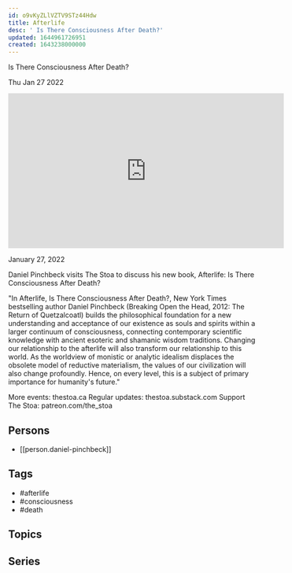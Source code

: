 ```yaml
---
id: o9vKyZLlVZTV9STz44Hdw
title: Afterlife
desc: ' Is There Consciousness After Death?'
updated: 1644961726951
created: 1643238000000
---
```



 Is There Consciousness After Death?

Thu Jan 27 2022

<iframe width="560" height="315" src="https://www.youtube.com/embed/Q7uNt-HeWwE" title="Afterlife: Is There Consciousness After Death? w/ Daniel Pinchbeck" frameborder="0" allow="accelerometer; autoplay; clipboard-write; encrypted-media; gyroscope; picture-in-picture" allowfullscreen ></iframe>

January 27, 2022

Daniel Pinchbeck visits The Stoa to discuss his new book, Afterlife: Is There Consciousness After Death?

"In Afterlife, Is There Consciousness After Death?, New York Times bestselling author Daniel Pinchbeck (Breaking Open the Head, 2012: The Return of Quetzalcoatl) builds the philosophical foundation for a new understanding and acceptance of our existence as souls and spirits within a larger continuum of consciousness, connecting contemporary scientific knowledge with ancient esoteric and shamanic wisdom traditions. Changing our relationship to the afterlife will also transform our relationship to this world. As the worldview of monistic or analytic idealism displaces the obsolete model of reductive materialism, the values of our civilization will also change profoundly. Hence, on every level, this is a subject of primary importance for humanity's future."

More events: thestoa.ca
Regular updates: thestoa.substack.com
Support The Stoa: patreon.com/the_stoa

## Persons

- [[person.daniel-pinchbeck]]

## Tags

- #afterlife
- #consciousness
- #death

## Topics



## Series



